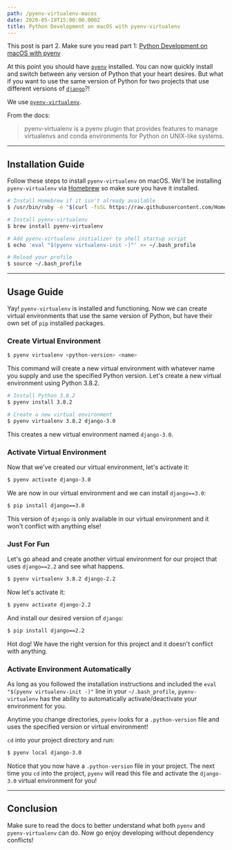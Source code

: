 ```yaml
---
path: /pyenv-virtualenv-macos
date: 2020-05-19T15:00:00.000Z
title: Python Development on macOS with pyenv-virtualenv
---
```


This post is part 2. Make sure you read part 1:
[Python Development on macOS with pyenv](./pyenv-macos)

At this point you should have [`pyenv`](https://github.com/pyenv/pyenv)
installed. You can now quickly install and switch between any version of Python
that your heart desires. But what if you want to use the same version of Python
for two projects that use different versions of
[`django`](https://www.djangoproject.com/)?!

We use [`pyenv-virtualenv`](https://github.com/pyenv/pyenv-virtualenv).

From the docs:

> pyenv-virtualenv is a pyenv plugin that provides features to manage
> virtualenvs and conda environments for Python on UNIX-like systems.

---

## Installation Guide

Follow these steps to install `pyenv-virtualenv` on macOS. We'll be installing
`pyenv-virtualenv` via [Homebrew](https://brew.sh/) so make sure you have it
installed.

```sh
# Install Homebrew if it isn't already available
$ /usr/bin/ruby -e "$(curl -fsSL https://raw.githubusercontent.com/Homebrew/install/master/install)"

# Install pyenv-virtualenv
$ brew install pyenv-virtualenv

# Add pyenv-virtualenv initializer to shell startup script
$ echo 'eval "$(pyenv virtualenv-init -)"' >> ~/.bash_profile

# Reload your profile
$ source ~/.bash_profile
```

---

## Usage Guide

Yay! `pyenv-virtualenv` is installed and functioning. Now we can create virtual
environments that use the same version of Python, but have their own set of
`pip` installed packages.

### Create Virtual Environment

```sh
$ pyenv virtualenv <python-version> <name>
```

This command will create a new virtual environment with whatever name you supply
and use the specified Python version. Let's create a new virtual environment
using Python 3.8.2.

```sh
# Install Python 3.8.2
$ pyenv install 3.8.2

# Create a new virtual environment
$ pyenv virtualenv 3.8.2 django-3.0
```

This creates a new virtual environment named `django-3.0`.

### Activate Virtual Environment

Now that we've created our virtual environment, let's activate it:

```sh
$ pyenv activate django-3.0
```

We are now in our virtual environment and we can install `django==3.0`:

```sh
$ pip install django==3.0
```

This version of `django` is only available in our virtual environment and it
won't conflict with anything else!

### Just For Fun

Let's go ahead and create another virtual environment for our project that uses
`django==2.2` and see what happens.

```sh
$ pyenv virtualenv 3.8.2 django-2.2
```

Now let's activate it:

```sh
$ pyenv activate django-2.2
```

And install our desired version of `django`:

```sh
$ pip install django==2.2
```

Hot dog! We have the right version for this project and it doesn't conflict with
anything.

### Activate Environment Automatically

As long as you followed the installation instructions and included the
`eval "$(pyenv virtualenv-init -)"` line in your `~/.bash_profile`,
`pyenv-virtualenv` has the ability to automatically activate/deactivate your
environment for you.

Anytime you change directories, `pyenv` looks for a `.python-version` file and
uses the specified version or virtual environment!

`cd` into your project directory and run:

```sh
$ pyenv local django-3.0
```

Notice that you now have a `.python-version` file in your project. The next time
you `cd` into the project, `pyenv` will read this file and activate the
`django-3.0` virtual environment for you!

---

## Conclusion

Make sure to read the docs to better understand what both `pyenv` and
`pyenv-virtualenv` can do. Now go enjoy developing without dependency conflicts!
